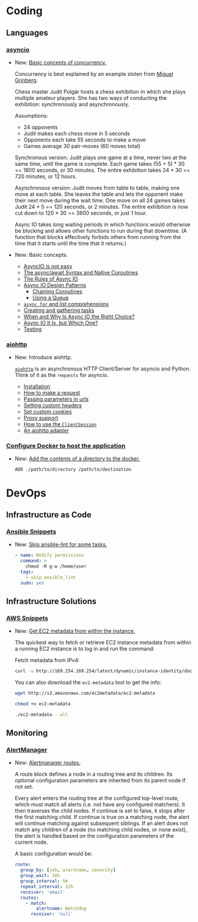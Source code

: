 # Coding

## Languages

### [asyncio](asyncio.md)

* New: [Basic concepts of concurrency.](asyncio.md#concurrency)

    Concurrency is best explained by an example stolen from [Miguel Grinberg](https://youtu.be/iG6fr81xHKA?t=4m29s).
    
    Chess master Judit Polgár hosts a chess exhibition in which she plays multiple amateur players. She has two ways of conducting the exhibition: synchronously and asynchronously.
    
    Assumptions:
    
    - 24 opponents
    - Judit makes each chess move in 5 seconds
    - Opponents each take 55 seconds to make a move
    - Games average 30 pair-moves (60 moves total)
    
    Synchronous version: Judit plays one game at a time, never two at the same time, until the game is complete. Each game takes (55 + 5) * 30 == 1800 seconds, or 30 minutes. The entire exhibition takes 24 * 30 == 720 minutes, or 12 hours.
    
    Asynchronous version: Judit moves from table to table, making one move at each table. She leaves the table and lets the opponent make their next move during the wait time. One move on all 24 games takes Judit 24 * 5 == 120 seconds, or 2 minutes. The entire exhibition is now cut down to 120 * 30 == 3600 seconds, or just 1 hour.
    
    Async IO takes long waiting periods in which functions would otherwise be blocking and allows other functions to run during that downtime. (A function that blocks effectively forbids others from running from the time that it starts until the time that it returns.)

* New: Basic concepts.

    - [AsyncIO is not easy](asyncio.md#asyncIO-is-not-easy)
    - [The async/await Syntax and Native Coroutines](asyncio.md#the-async-await-syntax-and-Native-coroutines)
    - [The Rules of Async IO](asyncio.md#the-rules-of-async-io)
    - [Async IO Design Patterns](asyncio.md#async-io-design-patterns)
      - [Chaining Coroutines](asyncio.md#chaining-coroutines)
      - [Using a Queue](asyncio.md#using-a-queue)
    - [`async for` and list comprehensions](asyncio.md#async-for-and-list-comprehensions)
    - [Creating and gathering tasks](asyncio.md#creating-and-gathering-tasks)
    - [When and Why Is Async IO the Right Choice?](asyncio.md#when-and-why-is-async-io-the-right-choice)
    - [Async IO It Is, but Which One?](asyncio.md#async-io-it-is-but-which-one)
    - [Testing](asyncio.md#testing)

### [aiohttp](aiohttp.md)

* New: Introduce aiohttp.

    [`aiohttp`](https://docs.aiohttp.org/en/stable/) is an asynchronous HTTP Client/Server for asyncio and Python. Think of it as the `requests` for asyncio.
    
    - [Installation](aiohttp.md#installation)
    - [How to make a request](aiohttp.md#make-a-request)
    - [Passing parameters in urls](aiohttp.md#passing-parameters-in-urls)
    - [Setting custom headers](aiohttp.md#setting-custom-headers)
    - [Set custom cookies](aiohttp.md#set-custom-cookies)
    - [Proxy support](aiohttp.md#proxy-support)
    - [How to use the `ClientSession`](aiohttp.md#how-to-use-the-clientSession)
    - [An aiohttp adapter](aiohttp.md#an-aiohttp-adapter)

### [Configure Docker to host the application](docker.md)

* New: [Add the contents of a directory to the docker.](docker.md#add-the-contents-of-a-directory-to-the-docker)

    ```
    ADD ./path/to/directory /path/to/destination
    ```
    

# DevOps

## Infrastructure as Code

### [Ansible Snippets](ansible_snippets.md)

* New: [Skip ansible-lint for some tasks.](ansible_snippets.md#skip-ansible-lint-for-some-tasks)

    ```yaml
    - name: Modify permissions
      command: >
        chmod -R g-w /home/user
      tags:
        - skip_ansible_lint
      sudo: yes
    ```

## Infrastructure Solutions

### [AWS Snippets](aws_snippets.md)

* New: [Get EC2 metadata from within the instance.](aws_snippets.md#get-ec2-metadata-from-within-the-instance)

    The quickest way to fetch or retrieve EC2 instance metadata from within a running EC2 instance is to log in and run the command:
    
    Fetch metadata from IPv4:
    
    ```bash
    curl -s http://169.254.169.254/latest/dynamic/instance-identity/document
    ```
    
    You can also download the `ec2-metadata` tool to get the info:
    
    ```bash
    wget http://s3.amazonaws.com/ec2metadata/ec2-metadata
    
    chmod +x ec2-metadata
    
    ./ec2-metadata --all
    ```

## Monitoring

### [AlertManager](alertmanager.md)

* New: [Alertmanager routes.](alertmanager.md#route)

    A route block defines a node in a routing tree and its children. Its optional
    configuration parameters are inherited from its parent node if not set.
    
    Every alert enters the routing tree at the configured top-level route, which
    must match all alerts (i.e. not have any configured matchers). It then traverses
    the child nodes. If continue is set to false, it stops after the first matching
    child. If continue is true on a matching node, the alert will continue matching
    against subsequent siblings. If an alert does not match any children of a node
    (no matching child nodes, or none exist), the alert is handled based on the
    configuration parameters of the current node.
    
    A basic configuration would be:
    
    ```yaml
    route:
      group_by: [job, alertname, severity]
      group_wait: 30s
      group_interval: 5m
      repeat_interval: 12h
      receiver: 'email'
      routes:
        - match:
            alertname: Watchdog
          receiver: 'null'
    ```